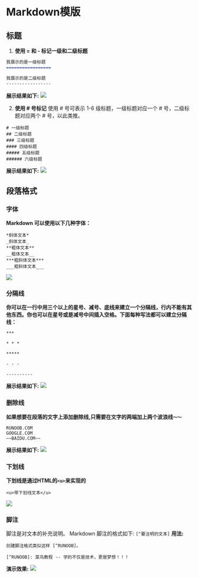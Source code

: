 # Markdown模版

## 标题
1. **使用 = 和 - 标记一级和二级标题**
```markdown
我展示的是一级标题
=================

我展示的是二级标题
-----------------
```
**展示结果如下:**
![](media/16983054703631/16983058243759.png)

2. **使用 # 号标记**
使用 # 号可表示 1-6 级标题，一级标题对应一个 # 号，二级标题对应两个 # 号，以此类推。
```
# 一级标题
## 二级标题
### 三级标题
#### 四级标题
##### 五级标题
###### 六级标题
```
**展示结果如下:**
![](media/16983054703631/16983058711928.png)

## 段落格式
### 字体
**Markdown 可以使用以下几种字体：**
```
*斜体文本*
_斜体文本_
**粗体文本**
__粗体文本__
***粗斜体文本***
___粗斜体文本___
```
![](media/16983054703631/16983059604340.png)

### 分隔线
**你可以在一行中用三个以上的星号、减号、底线来建立一个分隔线，行内不能有其他东西。你也可以在星号或是减号中间插入空格。下面每种写法都可以建立分隔线：**
```
***

* * *

*****

- - -

----------
```
**展示结果如下:**
![](media/16983054703631/16983061567348.png)

### 删除线
**如果想要在段落的文字上添加删除线,只需要在文字的两端加上两个波浪线`～～`**
```
RUNOOB.COM
GOOGLE.COM
~~BAIDU.COM~~
```
**展示结果如下:**
![](media/16983054703631/16983065008584.png)
### 下划线
**下划线是通过HTML的`<u>`来实现的**
```
<u>带下划线文本</u>
```
![](media/16983054703631/16983066796466.png)
### 脚注
脚注是对文本的补充说明。
Markdown 脚注的格式如下:
`[^要注明的文本]`
**用法:**
```
创建脚注格式类似这样 [^RUNOOB]。

[^RUNOOB]: 菜鸟教程 -- 学的不仅是技术，更是梦想！！！
```
**演示效果:**
![](media/16983054703631/16983068324505.png)
